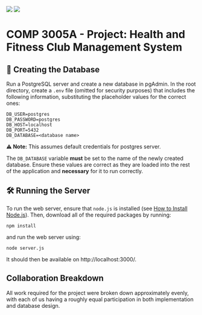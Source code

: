 ![](https://badgen.net/static/node/v21.1.0/green)
![](https://badgen.net/badge/icon/postgresql?icon=postgresql&label)

# COMP 3005A - Project: Health and Fitness Club Management System

## 💾 Creating the Database
Run a PostgreSQL server and create a new database in pgAdmin. In the root directory, create a `.env` file (omitted for security purposes) that includes the following information, substituting the placeholder values for the correct ones:

```
DB_USER=postgres
DB_PASSWORD=postgres
DB_HOST=localhost
DB_PORT=5432
DB_DATABASE=<database name>
```
**⚠️ Note:** This assumes default credentials for postgres server.

The `DB_DATABASE` variable **must** be set to the name of the newly created database. Ensure these values are correct as they are loaded into the rest of the application and **necessary** for it to run correctly.

## 🛠️ Running the Server
To run the web server, ensure that `node.js` is installed (see [How to Install Node.js](https://nodejs.org/en/learn/getting-started/how-to-install-nodejs)). Then, download all of the required packages by running:

```shell
npm install
```

and run the web server using:

```shell
node server.js
```

It should then be available on http://localhost:3000/.

## Collaboration Breakdown

All work required for the project were broken down approximately evenly, with each of us having a roughly equal participation in both implementation and database design.
